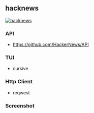 ## hacknews
[![hacknews](https://github.com/buhe/hacknews/actions/workflows/rust.yml/badge.svg)](https://github.com/buhe/hacknews/actions/workflows/rust.yml)
### API
- https://github.com/HackerNews/API
### TUI
- cursive
### Http Client
- reqwest

### Screenshot


